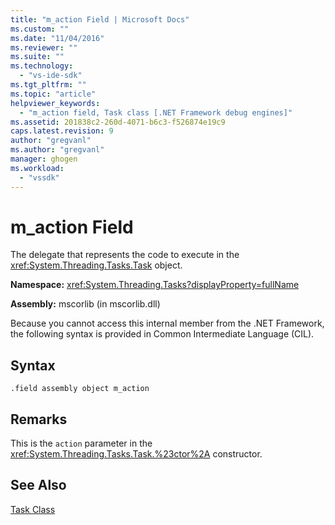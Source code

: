 ```yaml
---
title: "m_action Field | Microsoft Docs"
ms.custom: ""
ms.date: "11/04/2016"
ms.reviewer: ""
ms.suite: ""
ms.technology: 
  - "vs-ide-sdk"
ms.tgt_pltfrm: ""
ms.topic: "article"
helpviewer_keywords: 
  - "m_action field, Task class [.NET Framework debug engines]"
ms.assetid: 201838c2-260d-4071-b6c3-f526874e19c9
caps.latest.revision: 9
author: "gregvanl"
ms.author: "gregvanl"
manager: ghogen
ms.workload: 
  - "vssdk"
---
```

# m_action Field
The delegate that represents the code to execute in the <xref:System.Threading.Tasks.Task> object.  
  
 **Namespace:** <xref:System.Threading.Tasks?displayProperty=fullName>  
  
 **Assembly:** mscorlib (in mscorlib.dll)  
  
 Because you cannot access this internal member from the .NET Framework, the following syntax is provided in Common Intermediate Language (CIL).  
  
## Syntax  
  
```  
.field assembly object m_action  
```  
  
## Remarks  
 This is the `action` parameter in the <xref:System.Threading.Tasks.Task.%23ctor%2A> constructor.  
  
## See Also  
 [Task Class](../../extensibility/debugger/task-class-internal-members.md)